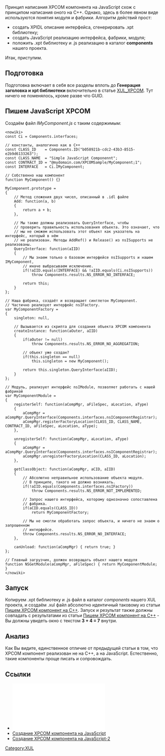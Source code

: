 Принцип написания XPCOM компонента на JavaScript схож с принципом
написания оного на C++. Однако, здесь в более явном виде
используются понятия модуля и фабрики. Алгоритм действий прост:

  - создать XPIDL описание интерфейса, сгенерировать .xpt библиотеку;
  - создать JavaScript реализацию интерфейса, фабрики, модуля;
  - положить .xpt библиотеку и .js реализацию в каталог **components**
    нашего проекта.

Итак, приступим.

## Подготовка

Подготовка включает в себя все разделы вплоть до **Генерация заголовка и
xpt библиотеки** включительно в статье
[XUL\_XPCOM](XUL_XPCOM "wikilink"). Тут ничего не поменялось, кроме
разве что GUID.

## Пишем JavaScript XPCOM

Создаём файл *IMyComponent.js* с таким содержимым:

    <nowiki>
    const Ci = Components.interfaces;
    
    // константы, аналогично как в C++
    const CLASS_ID    = Components.ID("b058921b-cdc2-43b3-8515-e2b9d6133263");
    const CLASS_NAME  = "Simple JavaScript Componennt";
    const CONTRACT_ID = "@mydomain.com/XPCOMSample/MyComponent;1";
    const INTERFACE   = Ci.IMyComponent;
    
    // Собственно наш компонент
    function MyComponent() {}
    
    MyComponent.prototype =
    {
        // Метод сложения двух чисел, описанный в .idl файле
        Add: function(a, b)
        {
            return a + b;
        },
    
        // Мы также должны реализовать QueryInterface, чтобы
        // проверить правильность использования объекта. Это означает, что
        // мы не сможем использовать этот объект как указатель на интерфейс, который в нём
        // не реализован. Методы AddRef() и Release() из nsISupports не реализованы.
        QueryInterface: function(aIID)
        {
            // Мы знаем только о базовом интерфейсе nsISupports и нашем IMyComponent,
            // иначе выбрасываем исключение.
            if(!aIID.equals(INTERFACE) && !aIID.equals(Ci.nsISupports))
                throw Components.results.NS_ERROR_NO_INTERFACE;
    
            return this;
        }
    };
    
    // Наша фабрика, создаёт и возвращает синглетон MyComponent.
    // Частично реализует интерфейс nsIFactory.
    var MyComponentFactory =
    {
        singleton: null,
    
        // Вызывается из скрипта для создания объекта XPCOM компонента
        createInstance: function(aOuter, aIID)
        {
            if(aOuter != null)
                throw Components.results.NS_ERROR_NO_AGGREGATION;
    
            // объект уже создан?
            if(this.singleton == null)
                this.singleton = new MyComponent();
    
            return this.singleton.QueryInterface(aIID);
        }
    };
    
    // Модуль, реализует интерфейс nsIModule, позволяет работать с нашей фабрикой
    var MyComponentModule =
    {
        registerSelf: function(aCompMgr, aFileSpec, aLocation, aType)
        {
            aCompMgr = aCompMgr.QueryInterface(Components.interfaces.nsIComponentRegistrar);
            aCompMgr.registerFactoryLocation(CLASS_ID, CLASS_NAME, CONTRACT_ID, aFileSpec, aLocation, aType);
        },
    
        unregisterSelf: function(aCompMgr, aLocation, aType)
        {
            aCompMgr = aCompMgr.QueryInterface(Components.interfaces.nsIComponentRegistrar);
            aCompMgr.unregisterFactoryLocation(CLASS_ID, aLocation);
        },
    
        getClassObject: function(aCompMgr, aCID, aIID)
        {
            // Абсолютно неправильное использование объекта модуля.
            // В принципе, такого не должно возникать.
            if(!aIID.equals(Components.interfaces.nsIFactory))
                throw Components.results.NS_ERROR_NOT_IMPLEMENTED;
    
            // Запрос нашего интерфейса, которому однозначно сопоставлена
            // фабрика.
            if(aCID.equals(CLASS_ID))
                return MyComponentFactory;
    
            // Мы не смогли обработать запрос объекта, и ничего не знаем о запрошенном
            // интерфейсе.
            throw Components.results.NS_ERROR_NO_INTERFACE;
        },
    
        canUnload: function(aCompMgr) { return true; }
    };
    
    // Главный загрузчик, должен возвращать объект нашего модуля
    function NSGetModule(aCompMgr, aFileSpec) { return MyComponentModule; }
    </nowiki>

## Запуск

Копируем .xpt библиотеку и .js файл в каталог *components* нашего XUL
проекта, и создаём .xul файл абсолютно идентичный таковому из статьи
[Пишем XPCOM компонент на C++](XUL_XPCOM "wikilink"). Запуск и результат
также должны совпадать с результатами из статьи [Пишем XPCOM компонент
на C++](XUL_XPCOM "wikilink") - Вы должны увидеть окно с текстом **3 +
4 = 7** внутри.

## Анализ

Как Вы видите, единственное отличие от предыдущей статьи в том, что
XPCOM компонент реализован не на C++, а на JavaScript. Естественно,
такие компоненты проще писать и сопровождать.

## Ссылки

  - ![ Исходники example4 с готовым компонентом (переименуйте в
    .tar.bz2)](example4.tar.bz2
    " Исходники example4 с готовым компонентом (переименуйте в .tar.bz2)")
  - [Создание XPCOM компонента на
    JavaScript](http://kb.mozillazine.org/Implementing_XPCOM_components_in_JavaScript)  
  - [Создание XPCOM компонента на
    JavaScript-2](http://www.builderau.com.au/program/soa/Creating_XPCOM_components_with_JavaScript/0,339024614,339206503,00.htm)  

[Category:XUL](Category:XUL "wikilink")
